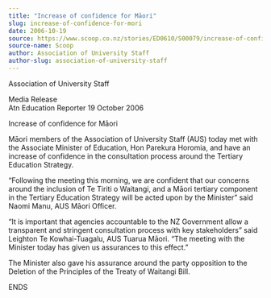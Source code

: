 ```yaml
---
title: "Increase of confidence for Māori"
slug: increase-of-confidence-for-mori
date: 2006-10-19
source: https://www.scoop.co.nz/stories/ED0610/S00079/increase-of-confidence-for-maori.htm
source-name: Scoop
author: Association of University Staff
author-slug: association-of-university-staff
---
```


<p>Association of University Staff</p>

<p>Media Release<br>Atn
Education Reporter 19 October 2006</p>

<p>Increase of confidence
for Māori</p>

<p>Māori members of the Association of University
Staff (AUS) today met with the Associate Minister of
Education, Hon Parekura Horomia, and have an increase of
confidence in the consultation process around the Tertiary
Education Strategy.<p>

<p>“Following the meeting this
morning, we are confident that our concerns around the
inclusion of Te Tiriti o Waitangi, and a Māori tertiary
component in the Tertiary Education Strategy will be acted
upon by the Minister” said Naomi Manu, AUS Māori
Officer.</p>

<p>“It is important that agencies accountable to
the NZ Government allow a transparent and stringent
consultation process with key stakeholders” said Leighton
Te Kowhai-Tuagalu, AUS Tuarua Māori.  “The meeting with
the Minister today has given us assurances to this
effect.”<p>

<p>The Minister also gave his assurance around
the party opposition to the Deletion of the Principles of
the Treaty of Waitangi
Bill.</p>

<p>ENDS<p>
         